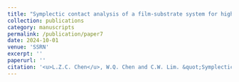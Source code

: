 ```yaml
---
title: "Symplectic contact analysis of a film-substrate system for high-throughout material characterization"
collection: publications
category: manuscripts
permalink: /publication/paper7
date: 2024-10-01
venue: 'SSRN'
excerpt: ''
paperurl: ''
citation: '<u>L.Z.C. Chen</u>, W.Q. Chen and C.W. Lim. &quot;Symplectic contact analysis of a film-substrate system for high-throughout material characterization. &quot; <i>SSRN</i>, 2025.'
---
```

